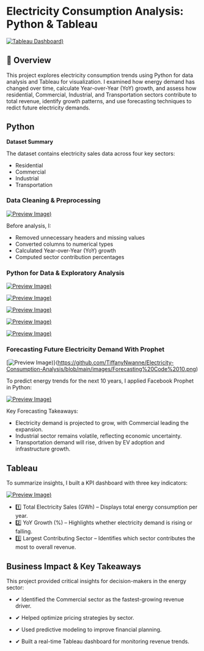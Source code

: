 # Electricity Consumption Analysis: Python & Tableau
[![Tableau Dashboard](https://github.com/TiffanyNwanne/Electricity-Consumption-Analysis/blob/main/images/Residential%20Sector.png))](https://public.tableau.com/app/profile/tiffany.nwanne/viz/ElectricityConsumptionAnalysis_17379088123250/ResidentialSector)

## 🔹 Overview
This project explores electricity consumption trends using Python for data analysis and Tableau for visualization. I examined how energy demand has changed over time, calculate Year-over-Year (YoY) growth, and assess how residential, Commercial, Industrial, and Transportation sectors contribute to total revenue, identify growth patterns, and use forecasting techniques to redict future electricity demands. 

## Python

**Dataset Summary**

The dataset contains electricity sales data across four key sectors:
+ Residential
+ Commercial
+ Industrial
+ Transportation

### Data Cleaning & Preprocessing

[![Preview Image](https://github.com/TiffanyNwanne/Electricity-Consumption-Analysis/blob/main/images/EIA%20Data%20Preparation.png))](https://github.com/TiffanyNwanne/Electricity-Consumption-Analysis/blob/main/images/EIA%20Data%20Preparation.png)

Before analysis, I:
+ Removed unnecessary headers and missing values
+ Converted columns to numerical types
+ Calculated Year-over-Year (YoY) growth
+ Computed sector contribution percentages

### Python for Data & Exploratory Analysis

[![Preview Image](https://github.com/TiffanyNwanne/Electricity-Consumption-Analysis/blob/main/images/EIA%20Analysis%201.png))](https://github.com/TiffanyNwanne/Electricity-Consumption-Analysis/blob/main/images/EIA%20Analysis%201.png)

[![Preview Image](https://github.com/TiffanyNwanne/Electricity-Consumption-Analysis/blob/main/images/EIA%20Analysis%202.png))](https://github.com/TiffanyNwanne/Electricity-Consumption-Analysis/blob/main/images/EIA%20Analysis%201.png)

[![Preview Image](https://github.com/TiffanyNwanne/Electricity-Consumption-Analysis/blob/main/images/EIA%20Data%20Exploration%201.png))](https://github.com/TiffanyNwanne/Electricity-Consumption-Analysis/blob/main/images/EIA%20Data%20Exploration%201.png)

[![Preview Image](https://github.com/TiffanyNwanne/Electricity-Consumption-Analysis/blob/main/images/EIA%20Data%20Exploration%202.png))](https://github.com/TiffanyNwanne/Electricity-Consumption-Analysis/blob/main/images/EIA%20Data%20Exploration%201.png)

[![Preview Image](https://github.com/TiffanyNwanne/Electricity-Consumption-Analysis/blob/main/images/EIA%20Data%20Exploration%203.png))](https://github.com/TiffanyNwanne/Electricity-Consumption-Analysis/blob/main/images/EIA%20Data%20Exploration%201.png)

### Forecasting Future Electricity Demand With Prophet

[![Preview Image](https://github.com/TiffanyNwanne/Electricity-Consumption-Analysis/blob/main/images/Forecasting%20Code%2010.png))}(https://github.com/TiffanyNwanne/Electricity-Consumption-Analysis/blob/main/images/Forecasting%20Code%2010.png)

To predict energy trends for the next 10 years, I applied Facebook Prophet in Python:

[![Preview Image](https://github.com/TiffanyNwanne/Electricity-Consumption-Analysis/blob/main/images/Eectricitv%20Sales%20Forecast%20(A%20Sectors).png))](https://github.com/TiffanyNwanne/Electricity-Consumption-Analysis/blob/main/images/Eectricitv%20Sales%20Forecast%20(A%20Sectors).png)

Key Forecasting Takeaways:
+ Electricity demand is projected to grow, with Commercial leading the expansion.
+ Industrial sector remains volatile, reflecting economic uncertainty.
+ Transportation demand will rise, driven by EV adoption and infrastructure growth.

## Tableau
To summarize insights, I built a KPI dashboard with three key indicators:

[![Preview Image](https://github.com/TiffanyNwanne/Electricity-Consumption-Analysis/blob/main/images/Tableau%20KPIS.png))](https://github.com/TiffanyNwanne/Electricity-Consumption-Analysis/blob/main/images/Tableau%20KPIS.png)

+ 1️⃣ Total Electricity Sales (GWh) – Displays total energy consumption per year.
+ 2️⃣ YoY Growth (%) – Highlights whether electricity demand is rising or falling.
+ 3️⃣ Largest Contributing Sector – Identifies which sector contributes the most to overall revenue.

## Business Impact & Key Takeaways
This project provided critical insights for decision-makers in the energy sector:

+ ✔ Identified the Commercial sector as the fastest-growing revenue driver.

+ ✔ Helped optimize pricing strategies by sector.

+ ✔ Used predictive modeling to improve financial planning.

+ ✔ Built a real-time Tableau dashboard for monitoring revenue trends.








